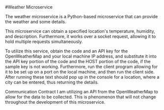 #Weather Microservice

The weather microservice is a Python-based microservice that can provide the weather and some details.

This microservice can obtain a specified location's temperature, humidity, and description. 
Furthermore, it works over a socket request, allowing it to hold multiple requests simultaneously.

To utilize this service, obtain the code and an API key for the OpenWeatherMap and your local machine IP address, 
and substitute it into the API key portion of the code and the HOST portion of the code, if the sample key is not working. 
Furthermore, run the client program allowing for it to be set up on a port on the local machine, and then run the client side.
After running these text should pop up in the console for a location, where a city can be entered, thus returning the details.

Communication Contract
I am utilizing an API from the OpenWeatherMap to allow for the data to be collected. This is phenomenon that will not change 
throughout the development of this microservice. 
